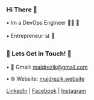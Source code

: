 ### Hi There 👋

   • Im a DevOps Engineer 👨‍💻 🚀 <br><br>
   • Entrepreneur 📊 📆 <br>

### 💬 Lets Get in Touch! 💬

 • 📩 Gmail: majdrezik@gmail.com 

 • 🌐 Website: [majdrezik.website](https://majdrezik.website/)

[LinkedIn](https://www.linkedin.com/in/majdrezik/)    |  [Facebook](https://www.facebook.com/majd.rezik.6)  |  [Instagram](https://www.instagram.com/majdrezik/?hl=en)
